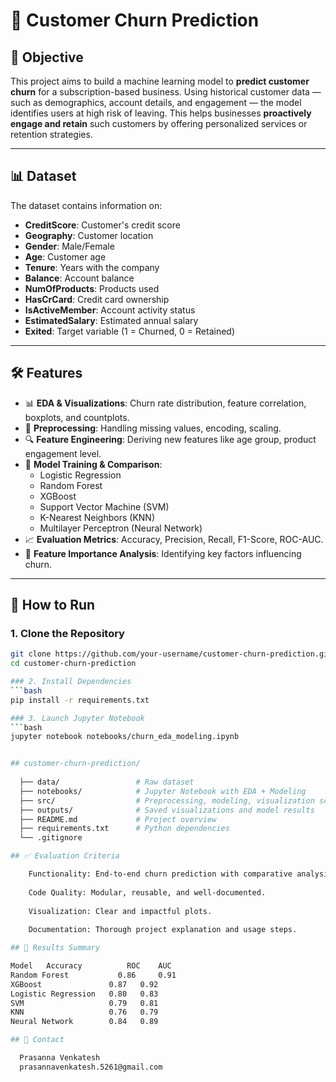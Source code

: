 # 🧠 Customer Churn Prediction

## 📌 Objective

This project aims to build a machine learning model to **predict customer churn** for a subscription-based business. Using historical customer data — such as demographics, account details, and engagement — the model identifies users at high risk of leaving. This helps businesses **proactively engage and retain** such customers by offering personalized services or retention strategies.

---

## 📊 Dataset

The dataset contains information on:
- **CreditScore**: Customer's credit score
- **Geography**: Customer location
- **Gender**: Male/Female
- **Age**: Customer age
- **Tenure**: Years with the company
- **Balance**: Account balance
- **NumOfProducts**: Products used
- **HasCrCard**: Credit card ownership
- **IsActiveMember**: Account activity status
- **EstimatedSalary**: Estimated annual salary
- **Exited**: Target variable (1 = Churned, 0 = Retained)

---

## 🛠️ Features

- 📊 **EDA & Visualizations**: Churn rate distribution, feature correlation, boxplots, and countplots.
- 🧹 **Preprocessing**: Handling missing values, encoding, scaling.
- 🔍 **Feature Engineering**: Deriving new features like age group, product engagement level.
- 🤖 **Model Training & Comparison**:
  - Logistic Regression
  - Random Forest
  - XGBoost
  - Support Vector Machine (SVM)
  - K-Nearest Neighbors (KNN)
  - Multilayer Perceptron (Neural Network)
- 📈 **Evaluation Metrics**: Accuracy, Precision, Recall, F1-Score, ROC-AUC.
- 📌 **Feature Importance Analysis**: Identifying key factors influencing churn.

---

## 🚀 How to Run

### 1. Clone the Repository
```bash
git clone https://github.com/your-username/customer-churn-prediction.git
cd customer-churn-prediction

### 2. Install Dependencies
```bash
pip install -r requirements.txt

### 3. Launch Jupyter Notebook
```bash
jupyter notebook notebooks/churn_eda_modeling.ipynb


## customer-churn-prediction/
  
  ├── data/                 # Raw dataset
  ├── notebooks/            # Jupyter Notebook with EDA + Modeling
  ├── src/                  # Preprocessing, modeling, visualization scripts
  ├── outputs/              # Saved visualizations and model results
  ├── README.md             # Project overview
  ├── requirements.txt      # Python dependencies
  └── .gitignore

## ✅ Evaluation Criteria

    Functionality: End-to-end churn prediction with comparative analysis.
    
    Code Quality: Modular, reusable, and well-documented.
    
    Visualization: Clear and impactful plots.
    
    Documentation: Thorough project explanation and usage steps.

## 📌 Results Summary

Model	Accuracy	      ROC    AUC
Random Forest	        0.86	 0.91
XGBoost	              0.87	 0.92
Logistic Regression	  0.80	 0.83
SVM	                  0.79	 0.81
KNN	                  0.76	 0.79
Neural Network	      0.84	 0.89

## 📧 Contact

  Prasanna Venkatesh
  prasannavenkatesh.5261@gmail.com
